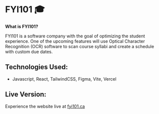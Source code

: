 # FYI101 🎓

**What is FYI101?**

FYI101 is a software company with the goal of optimizing the student experience. One of the upcoming features will use Optical Character Recognition (OCR) software to scan course syllabi and create a schedule with custom due dates.

## Technologies Used:
- Javascript, React, TailwindCSS, Figma, Vite, Vercel

## Live Version:
Experience the website live at [fyi101.ca](https://www.fyi101.ca/)
